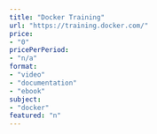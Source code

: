 ```yaml
---
title: "Docker Training"
url: "https://training.docker.com/"
price: 
- "0"
pricePerPeriod: 
- "n/a"
format: 
- "video"
- "documentation"
- "ebook"
subject: 
- "docker"
featured: "n"
---
```

